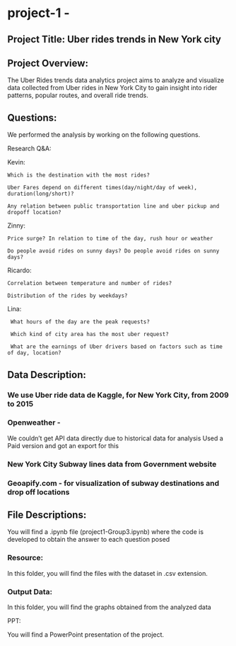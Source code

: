 # project-1 - 
## Project Title: Uber rides trends in New York city

## Project Overview: 
The Uber Rides trends data analytics project aims to analyze and visualize data collected from Uber rides in New York City to gain insight into rider patterns, popular routes, and overall ride trends.

## Questions:
We performed the analysis by working on the following questions.

Research Q&A:

Kevin:
	
	Which is the destination with the most rides?

	Uber Fares depend on different times(day/night/day of week), duration(long/short)? 

	Any relation between public transportation line and uber pickup and dropoff location? 

Zinny:

	Price surge? In relation to time of the day, rush hour or weather

	Do people avoid rides on sunny days? Do people avoid rides on sunny days? 

Ricardo:


	Correlation between temperature and number of rides?

	Distribution of the rides by weekdays?

Lina:

	 What hours of the day are the peak requests?
 
	 Which kind of city area has the most uber request?
 
	 What are the earnings of Uber drivers based on factors such as time of day, location?


## Data Description: 

### We use Uber ride data de Kaggle, for New York City, from 2009 to 2015
### Openweather - 
We couldn’t get API data directly due to historical data for analysis
Used a Paid version and got an export for this
### New York City Subway lines data from Government website
### Geoapify.com - for visualization of subway destinations and drop off locations

## File Descriptions: 
You will find a .ipynb file (project1-Group3.ipynb) where the code is developed to obtain the answer to each question posed

### Resource: 

In this folder, you will find the files with the dataset in .csv extension.

### Output Data:

In this folder, you will find the graphs obtained from the analyzed data

PPT: 

You will find a PowerPoint presentation of the project.





